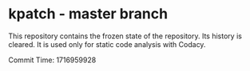 # kpatch - master branch

This repository contains the frozen state of the repository.
Its history is cleared. It is used only for static code
analysis with Codacy.

Commit Time: 1716959928